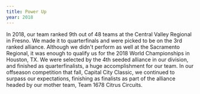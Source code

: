 ```yaml
---
title: Power Up
year: 2018
---
```


In 2018, our team ranked 9th out of 48 teams at the Central Valley Regional in Fresno. We made it to quarterfinals and were picked to be on the 3rd ranked alliance. Although we didn't perform as well at the Sacramento Regional, it was enough to qualify us for the 2018 World Championships in Houston, TX. We were selected by the 4th seeded alliance in our division, and finished as quarterfinalists, a huge accomplishment for our team. In our offseason competition that fall, Capital City Classic, we continued to surpass our expectations, finishing as finalists as part of the alliance headed by our mother team, Team 1678 Citrus Circuits.
